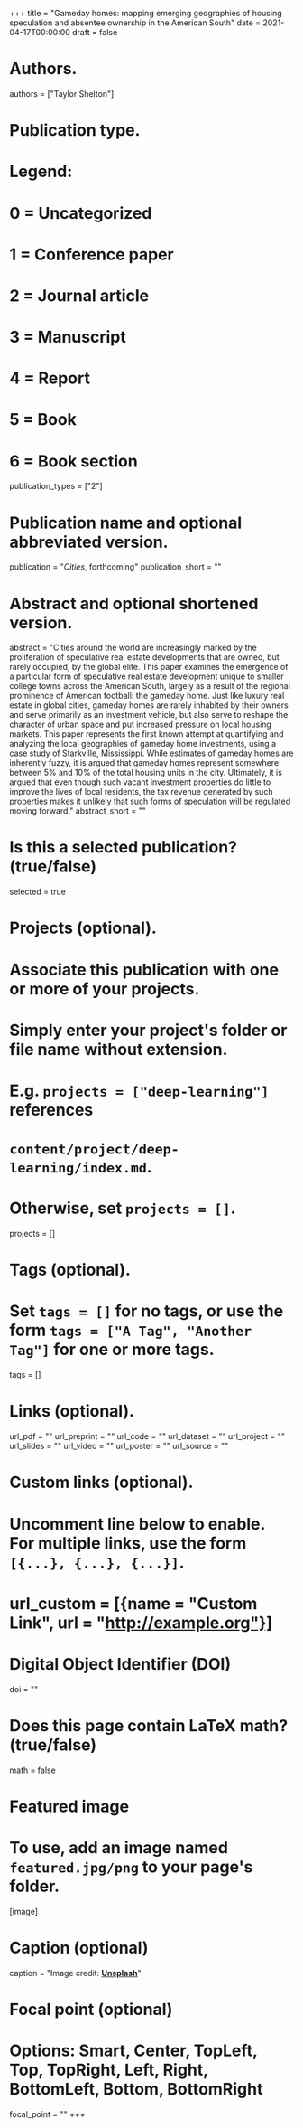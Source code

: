 +++
title = "Gameday homes: mapping emerging geographies of housing speculation and absentee ownership in the American South"
date = 2021-04-17T00:00:00
draft = false

# Authors.
authors = ["Taylor Shelton"]

# Publication type.
# Legend:
# 0 = Uncategorized
# 1 = Conference paper
# 2 = Journal article
# 3 = Manuscript
# 4 = Report
# 5 = Book
# 6 = Book section
publication_types = ["2"]

# Publication name and optional abbreviated version.
publication = "_Cities_, forthcoming"
publication_short = ""

# Abstract and optional shortened version.
abstract = "Cities around the world are increasingly marked by the proliferation of speculative real estate developments that are owned, but rarely occupied, by the global elite. This paper examines the emergence of a particular form of speculative real estate development unique to smaller college towns across the American South, largely as a result of the regional prominence of American football: the gameday home. Just like luxury real estate in global cities, gameday homes are rarely inhabited by their owners and serve primarily as an investment vehicle, but also serve to reshape the character of urban space and put increased pressure on local housing markets. This paper represents the first known attempt at quantifying and analyzing the local geographies of gameday home investments, using a case study of Starkville, Mississippi. While estimates of gameday homes are inherently fuzzy, it is argued that gameday homes represent somewhere between 5% and 10% of the total housing units in the city. Ultimately, it is argued that even though such vacant investment properties do little to improve the lives of local residents, the tax revenue generated by such properties makes it unlikely that such forms of speculation will be regulated moving forward."
abstract_short = ""

# Is this a selected publication? (true/false)
selected = true

# Projects (optional).
#   Associate this publication with one or more of your projects.
#   Simply enter your project's folder or file name without extension.
#   E.g. `projects = ["deep-learning"]` references 
#   `content/project/deep-learning/index.md`.
#   Otherwise, set `projects = []`.
projects = []

# Tags (optional).
#   Set `tags = []` for no tags, or use the form `tags = ["A Tag", "Another Tag"]` for one or more tags.
tags = []

# Links (optional).
url_pdf = ""
url_preprint = ""
url_code = ""
url_dataset = ""
url_project = ""
url_slides = ""
url_video = ""
url_poster = ""
url_source = ""

# Custom links (optional).
#   Uncomment line below to enable. For multiple links, use the form `[{...}, {...}, {...}]`.
# url_custom = [{name = "Custom Link", url = "http://example.org"}]

# Digital Object Identifier (DOI)
doi = ""

# Does this page contain LaTeX math? (true/false)
math = false

# Featured image
# To use, add an image named `featured.jpg/png` to your page's folder. 
[image]
  # Caption (optional)
  caption = "Image credit: [**Unsplash**](https://unsplash.com/photos/pLCdAaMFLTE)"

  # Focal point (optional)
  # Options: Smart, Center, TopLeft, Top, TopRight, Left, Right, BottomLeft, Bottom, BottomRight
  focal_point = ""
+++

